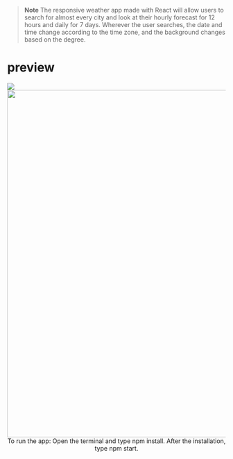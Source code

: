 > **Note** The responsive weather app made with React will allow users to search for almost every city and look at their hourly forecast for 12 hours and daily for 7 days. Wherever the user searches, the date and time change according to the time zone, and the background changes based on the degree. 

<h1>preview</h1>
<img src="https://user-images.githubusercontent.com/109925130/190870576-2faa1b35-2788-4c50-9dd3-82e435e6d2e7.png">
<div align="center">
<img src="https://user-images.githubusercontent.com/109925130/190869578-f84c1ecc-ca50-413e-b7f7-87d31704bdd9.gif" style="width: 800px;"> <br>
  To run the app: Open the terminal and type npm install. After the installation, type npm start.
</div>
